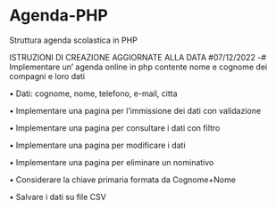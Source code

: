 # Agenda-PHP
Struttura agenda scolastica in PHP

ISTRUZIONI DI CREAZIONE AGGIORNATE ALLA DATA #07/12/2022 -#
Implementare un’ agenda online in php contente nome e cognome dei compagni e loro dati


•	Dati: cognome, nome, telefono, e-mail, citta 

•	Implementare una pagina per l’immissione dei dati con validazione

•	Implementare una pagina per consultare i dati con filtro

•	Implementare una pagina per modificare i dati 

•	Implementare una pagina per eliminare un nominativo

•	Considerare la chiave primaria formata da Cognome+Nome

•	Salvare i dati su file CSV
